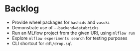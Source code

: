 # Backlog

- Provide wheel packages for `hashids` and `vasuki`
- Demonstrate use of `--backend=databricks`
- Run an MLflow project from the given URI, using `mlflow run`
- Explore `mlflow experiments search` for testing purposes
- CLI shortcut for `ddl/drop.sql`
